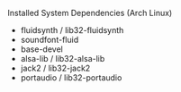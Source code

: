 Installed System Dependencies (Arch Linux)
- fluidsynth / lib32-fluidsynth
- soundfont-fluid
- base-devel
- alsa-lib / lib32-alsa-lib
- jack2 / lib32-jack2
- portaudio / lib32-portaudio
